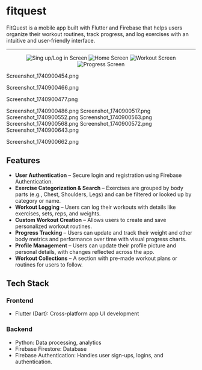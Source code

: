 # fitquest

FitQuest is a mobile app built with Flutter and Firebase that helps users organize their workout routines, track progress, and log exercises with an intuitive and user-friendly interface.

---
<p align="center"> 
   <img src="assets/Screenshots/Screenshot_1740900248.png" alt="Sing up/Log in Screen">      
   <img src="assets/Screenshots/Screenshot_1740900477.png" alt="Home Screen"> 
   <img src="assets/Screenshots/Screenshot_1740900466.png" alt="Workout Screen">
   <img src="assets/Screenshots/Screenshot_1740900552.png" alt="Progress Screen"> 
</p>
   

Screenshot_1740900454.png

Screenshot_1740900466.png

Screenshot_1740900477.png

Screenshot_1740900486.png
Screenshot_1740900517.png
Screenshot_1740900552.png
Screenshot_1740900563.png
Screenshot_1740900568.png
Screenshot_1740900572.png
Screenshot_1740900643.png

Screenshot_1740900662.png





## Features
- **User Authentication** – Secure login and registration using Firebase Authentication.
- **Exercise Categorization & Search** – Exercises are grouped by body parts (e.g., Chest, Shoulders, Legs) and can be filtered or looked up by category or name.  
- **Workout Logging** – Users can log their workouts with details like exercises, sets, reps, and weights.  
- **Custom Workout Creation** – Allows users to create and save personalized workout routines.  
- **Progress Tracking** – Users can update and track their weight and other body metrics and performance over time with visual progress charts.  
- **Profile Management** – Users can update their profile picture and personal details, with changes reflected across the app.  
- **Workout Collections** – A section with pre-made workout plans or routines for users to follow.  

## Tech Stack
### Frontend
- Flutter (Dart): Cross-platform app UI development

### Backend
- Python: Data processing, analytics
- Firebase Firestore: Database
- Firebase Authentication: Handles user sign-ups, logins, and authentication.

